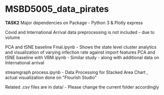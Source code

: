# MSBD5005_data_pirates


**TASK2**
Major dependencies on Package -
Python 3 & Plotly express

Covid and International Arrival data preprocessing is not included - due to volume

PCA and tSNE baseline Final.ipynb - Shows the state level cluster analytics and visualization of varying infection rate against import features 
PCA and tSNE baseline with VBM.ipynb - Similar study - along with additional data on International arrival

streamgraph process.ipynb - Data Processing for Stacked Area Chart , actual visualization done on "Flourish Studio"

Related .csv files are in data/ - Please change the current folder accordingly

